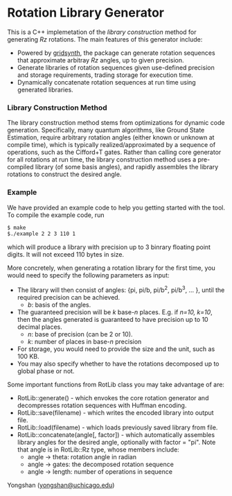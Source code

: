 # Rotation Library Generator

This is a C++ implemetation of the *library construction* method for generating *Rz* rotations. The main features of this generator include:
  - Powered by [gridsynth](http://www.mathstat.dal.ca/~selinger/newsynth/), the package can generate rotation sequences that approximate arbitray *Rz* angles, up to given precision.
  - Generate libraries of rotation sequences given use-defined precision and storage requirements, trading storage for execution time.
  - Dynamically concatenate rotation sequences at run time using generated libraries.

### Library Construction Method

The library construction method stems from optimizations for dynamic code generation. Specifically, many quantum algorithms, like Ground State Estimation, require arbitrary rotation angles (either known or unknown at compile time), which is typically realized/approximated by a sequence of operations, such as the Cifford+T gates. Rather than calling core generator for all rotations at run time, the library construction method uses a pre-compiled library (of some basis angles), and rapidly assembles the library rotations to construct the desired angle. 

### Example

We have provided an example code to help you getting started with the tool. To compile the example code, run
```sh
$ make
$./example 2 2 3 110 1
```
which will produce a library with precision up to 3 binrary floating point digits. It will not exceed 110 bytes in size.

More concretely, when generating a rotation library for the first time, you would need to specify the following parameters as input:
- The library will then consist of angles: {pi, pi/b, pi/b<sup>2</sup>, pi/b<sup>3</sup>, ... }, until the required precision can be achieved.
  - *b*: basis of the angles. 
- The guaranteed precision will be *k* base-*n* places. E.g. if *n=10, k=10*, then the angles generated is guaranteed to have precision up to 10 decimal places.
  - *n*: base of precision (can be 2 or 10).
  - *k*: number of places in base-*n* precision
- For storage, you would need to provide the size and the unit, such as 100 KB. 
- You may also specify whether to have the rotations decomposed up to global phase or not.

Some important functions from RotLib class you may take advantage of are:
- RotLib::generate() - which envokes the core rotation generator and decompresses rotation sequences with Huffman encoding.
- RotLib::save(filename) - which writes the encoded library into output file.
- RotLib::load(filename) - which loads previously saved library from file.
- RotLib::concatenate(angle[, factor]) - which automatically assembles library angles for the desired angle, optionally with factor = "pi". Note that angle is in RotLib::Rz type, whose members include:
  - angle -> theta: rotation angle in radian
  - angle -> gates: the decomposed rotation sequence
  - angle -> length: number of operations in sequence

Yongshan (yongshan@uchicago.edu)
